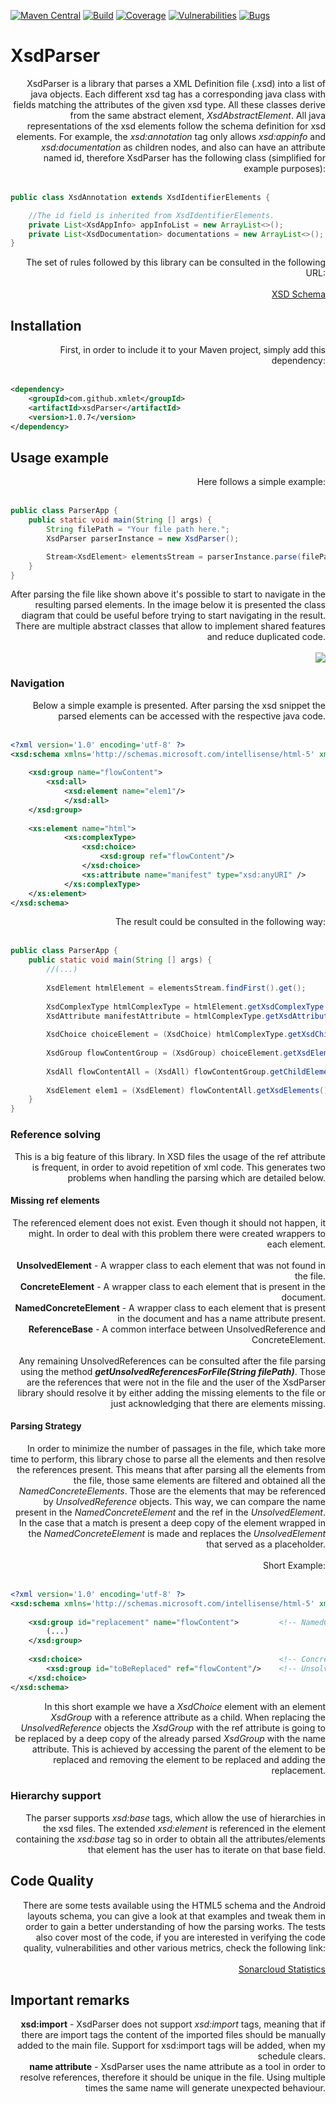[![Maven Central](https://img.shields.io/maven-central/v/com.github.xmlet/xsdParser.svg)](https://search.maven.org/#artifactdetails%7Ccom.github.xmlet%7CxsdParser%7C1.0.7%7Cjar)
[![Build](https://sonarcloud.io/api/project_badges/measure?project=com.github.xmlet%3AxsdParser&metric=alert_status)](https://sonarcloud.io/dashboard?id=com.github.xmlet%3AxsdParser)
[![Coverage](https://sonarcloud.io/api/badges/measure?key=com.github.xmlet%3AxsdParser&metric=coverage)](https://sonarcloud.io/component_measures/domain/Coverage?id=com.github.xmlet%3AxsdParser)
[![Vulnerabilities](https://sonarcloud.io/api/badges/measure?key=com.github.xmlet%3AxsdParser&metric=vulnerabilities)](https://sonarcloud.io/dashboard?id=com.github.xmlet%3AxsdParser)
[![Bugs](https://sonarcloud.io/api/badges/measure?key=com.github.xmlet%3AxsdParser&metric=bugs)](https://sonarcloud.io/dashboard?id=com.github.xmlet%3AxsdParser)

# XsdParser


<div style="text-align:right"> 
    XsdParser is a library that parses a XML Definition file (.xsd) into a list of java objects. Each different xsd tag has 
    a corresponding java class with fields matching the attributes of the given xsd type. All these classes derive from the 
    same abstract element, <i>XsdAbstractElement</i>. All java representations of the xsd elements follow the schema definition 
    for xsd elements. For example, the <i>xsd:annotation</i> tag only allows <i>xsd:appinfo</i> and <i>xsd:documentation</i> as children nodes, 
    and also can have an attribute named id, therefore XsdParser has the following class (simplified for example purposes):
    <br /> 
    <br />    
</div>  

```java
public class XsdAnnotation extends XsdIdentifierElements {

    //The id field is inherited from XsdIdentifierElements.
    private List<XsdAppInfo> appInfoList = new ArrayList<>();
    private List<XsdDocumentation> documentations = new ArrayList<>();
}
```

<div style="text-align:right"> 
    The set of rules followed by this library can be consulted in the following URL:
    <br />
    <br />
    <a href="http://www.datypic.com/sc/xsd/s-xmlschema.xsd.html">XSD Schema</a>
</div>

## Installation

<div style="text-align:right"> 
    First, in order to include it to your Maven project, simply add this dependency:
    <br />
    <br />
</div>

```xml
<dependency>
    <groupId>com.github.xmlet</groupId>
    <artifactId>xsdParser</artifactId>
    <version>1.0.7</version>
</dependency>
```

## Usage example

<div style="text-align:right"> 
    Here follows a simple example:
    <br />
    <br />
</div>

```java
public class ParserApp {
    public static void main(String [] args) {
        String filePath = "Your file path here.";
        XsdParser parserInstance = new XsdParser();

        Stream<XsdElement> elementsStream = parserInstance.parse(filePath);
    }
}
```
<div style="text-align:right"> 
    After parsing the file like shown above it's possible to start to navigate in the resulting parsed elements. In the 
    image below it is presented the class diagram that could be useful before trying to start navigating in the result. 
    There are multiple abstract classes that allow to implement shared features and reduce duplicated code.
    <br />
    <br />
    <img src="https://raw.githubusercontent.com/xmlet/XsdParser/master/src/main/java/org/xmlet/xsdparser/xsdelements/xsdelements.png"/>
</div>

### Navigation

<div style="text-align:right"> 
    Below a simple example is presented. After parsing the xsd snippet the parsed elements can be accessed with the respective 
    java code.
    <br />
    <br />
</div>

```xml
<?xml version='1.0' encoding='utf-8' ?>
<xsd:schema xmlns='http://schemas.microsoft.com/intellisense/html-5' xmlns:xsd='http://www.w3.org/2001/XMLSchema'>
	
	<xsd:group name="flowContent">
	    <xsd:all>
	        <xsd:element name="elem1"/>
            </xsd:all>
	</xsd:group>
	
	<xs:element name="html">
            <xs:complexType>
                <xsd:choice>
                    <xsd:group ref="flowContent"/>
                </xsd:choice>
                <xs:attribute name="manifest" type="xsd:anyURI" />
            </xs:complexType>
	</xs:element>
</xsd:schema>
```

<div style="text-align:right"> 
    The result could be consulted in the following way:
    <br />
    <br />
</div>

```java
public class ParserApp {
    public static void main(String [] args) {
        //(...)
        
        XsdElement htmlElement = elementsStream.findFirst().get();
        
        XsdComplexType htmlComplexType = htmlElement.getXsdComplexType();
        XsdAttribute manifestAttribute = htmlComplexType.getXsdAttributes().findFirst().get();
    
        XsdChoice choiceElement = (XsdChoice) htmlComplexType.getXsdChildElement();
    
        XsdGroup flowContentGroup = (XsdGroup) choiceElement.getXsdElements().findFirst().get();
    
        XsdAll flowContentAll = (XsdAll) flowContentGroup.getChildElement();
    
        XsdElement elem1 = (XsdElement) flowContentAll.getXsdElements().findFirst().get();
    }
}
```

### Reference solving

<div style="text-align:right"> 
    This is a big feature of this library. In XSD files the usage of the ref attribute is frequent, in order to avoid 
    repetition of xml code. This generates two problems when handling the parsing which are detailed below.
</div>

#### Missing ref elements

<div style="text-align:right"> 
    The referenced element does not exist. Even though it should not happen, it might. In order to deal with this 
    problem there were created wrappers to each element.
    <br />
    <br />
    <b>UnsolvedElement</b> - A wrapper class to each element that was not found in the file. <br />
    <b>ConcreteElement</b> - A wrapper class to each element that is present in the document. <br />
    <b>NamedConcreteElement</b> - A wrapper class to each element that is present in the document and has a name attribute present. <br />
    <b>ReferenceBase</b> - A common interface between UnsolvedReference and ConcreteElement. <br />
    <br />    
    Any remaining UnsolvedReferences can be consulted after the file parsing using the method 
    <i><b>getUnsolvedReferencesForFile(String filePath)</b></i>. Those are the references that were 
    not in the file and the user of the XsdParser library should resolve it by either adding the missing elements to the 
    file or just acknowledging that there are elements missing.
</div>

#### Parsing Strategy

<div style="text-align:right"> 
    In order to minimize the number of passages in the file, which take more time to perform, this library chose to parse 
    all the elements and then resolve the references present. This means that after parsing all the elements from the 
    file, those same elements are filtered and obtained all the <i>NamedConcreteElements</i>. Those are the elements that may be 
    referenced by <i>UnsolvedReference</i> objects. This way, we can compare the name present in the <i>NamedConcreteElement</i> 
    and the ref in the <i>UnsolvedElement</i>. In the case that a match is present a deep copy of the element wrapped in the 
    <i>NamedConcreteElement</i> is made and replaces the <i>UnsolvedElement</i> that served as a placeholder. 
    <br />
    <br />
    Short Example:
    <br />
    <br />
</div>

```xml
<?xml version='1.0' encoding='utf-8' ?>
<xsd:schema xmlns='http://schemas.microsoft.com/intellisense/html-5' xmlns:xsd='http://www.w3.org/2001/XMLSchema'>
	
    <xsd:group id="replacement" name="flowContent">         <!-- NamedConcreteType wrapping a XsdGroup -->
        (...)
    </xsd:group>
	
    <xsd:choice>                                            <!-- ConcreteElement wrapping a XsdChoice -->
        <xsd:group id="toBeReplaced" ref="flowContent"/>    <!-- UnsolvedReference wrapping a XsdGroup -->
    </xsd:choice>
</xsd:schema>
```

<div style="text-align:right"> 
    In this short example we have a <i>XsdChoice</i> element with an element <i>XsdGroup</i> with a reference attribute as a child. 
    When replacing the <i>UnsolvedReference</i> objects the <i>XsdGroup</i> with the ref attribute is going to be replaced by a deep copy of 
    the already parsed <i>XsdGroup</i> with the name attribute. This is achieved by accessing the parent of the element to be 
    replaced and removing the element to be replaced and adding the replacement.
</div>

### Hierarchy support

<div style="text-align:right"> 
    The parser supports <i>xsd:base</i> tags, which allow the use of hierarchies in the xsd files. 
    The extended <i>xsd:element</i> is referenced in the element containing the <i>xsd:base</i> tag so in order to obtain all the 
    attributes/elements that element has the user has to iterate on that base field.
</div>

## Code Quality

<div style="text-align:right"> 
    There are some tests available using the HTML5 schema and the Android layouts schema, you can give a look at that 
    examples and tweak them in order to gain a better understanding of how the parsing works. The tests also cover most 
    of the code, if you are interested in verifying the code quality, vulnerabilities and other various metrics, check 
    the following link:
    <br />
    <br />
    <a href="https://sonarcloud.io/dashboard?id=com.github.xmlet%3AxsdParser">Sonarcloud Statistics</a>
</div>
  
## Important remarks

<div style="text-align:right"> 
    <b>xsd:import</b> - XsdParser does not support <i>xsd:import</i> tags, meaning that if there are import tags the content of
    the imported files should be manually added to the main file. Support for xsd:import tags will be added, when my 
    schedule clears.
    <br />
    <b>name attribute</b> - XsdParser uses the name attribute as a tool in order to resolve references, therefore it 
    should be unique in the file. Using multiple times the same name will generate unexpected behaviour.
</div>
